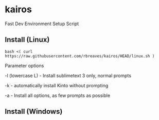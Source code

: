 # kairos
Fast Dev Environment Setup Script

## Install (Linux)

```
bash <( curl  https://raw.githubusercontent.com/rbreaves/kairos/HEAD/linux.sh )
```

Parameter options

-l (lowercase L) - Install sublimetext 3 only, normal prompts

-k - automatically install Kinto without prompting

-a - Install all options, as few prompts as possible

## Install (Windows)

```

```
